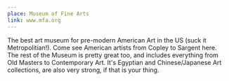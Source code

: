 ```yaml
---
place: Museum of Fine Arts
link: www.mfa.org
---
```

The best art museum for pre-modern American Art in the US (suck it Metropolitian!).  Come see American artists from Copley to Sargent here.  The rest of the Museum is pretty great too, and includes everything from Old Masters to Contemporary Art. It's Egyptian and Chinese/Japanese Art collections, are also very strong, if that is your thing.
